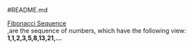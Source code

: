 #README.md

[Fibonacci Sequence](https://en.wikipedia.org/wiki/Fibonacci_number)<br>,are the sequence of numbers, which have the following view:
**1,1,2,3,5,8,13,21,...**

